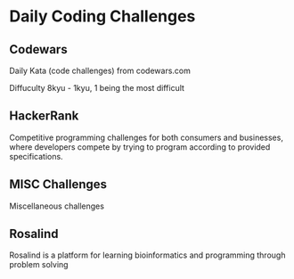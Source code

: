 # Daily Coding Challenges

## Codewars
Daily Kata (code challenges) from codewars.com

Diffuculty 8kyu - 1kyu, 1 being the most difficult

## HackerRank
Competitive programming challenges for both consumers and businesses, where developers compete by trying to program according to provided specifications.

## MISC Challenges
Miscellaneous challenges 

## Rosalind
Rosalind is a platform for learning bioinformatics and programming through problem solving